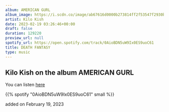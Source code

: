 ```yaml
---
album: AMERICAN GURL
album_image: https://i.scdn.co/image/ab67616d0000b273814ff2f53547f2930b7cb7f6
artist: Kilo Kish
date: 2023-02-19 03:26:46+00:00
draft: false
duration: 129220
preview_url: null
spotify_url: https://open.spotify.com/track/0AioBDN5uW9Ix0ES9uoC61
title: DEATH FANTASY
type: music
---
```



## Kilo Kish on the album AMERICAN GURL

You can listen [here](https://open.spotify.com/track/0AioBDN5uW9Ix0ES9uoC61)

{{% spotify "0AioBDN5uW9Ix0ES9uoC61" small %}}

added on February 19, 2023